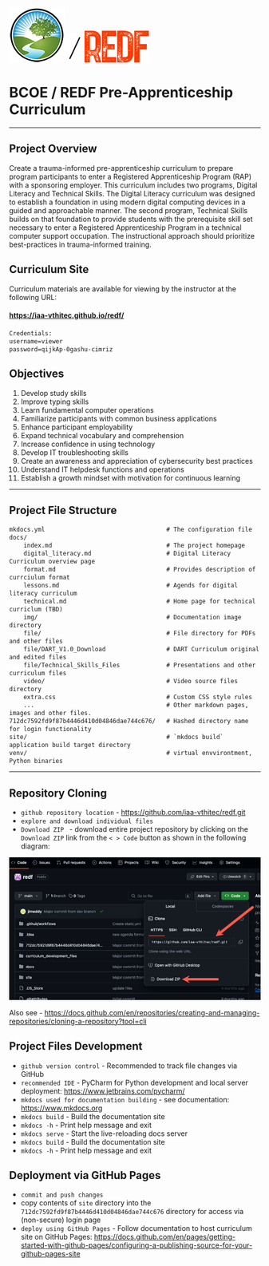 <img src="img/logo_bcoe.png"><img src="img/slash.png"><img src="img/REDF_logo.png">
# BCOE / REDF Pre-Apprenticeship Curriculum
<hr>

## Project Overview
Create a trauma-informed pre-apprenticeship curriculum to prepare program participants to enter a Registered Apprenticeship Program (RAP) with a sponsoring employer. This curriculum includes two programs, Digital Literacy and Technical Skills. The Digital Literacy curriculum was designed to establish a foundation in using modern digital computing devices in a guided and approachable manner. The second program, Technical Skills builds on that foundation to provide students with the prerequisite skill set necessary to enter a Registered Apprenticeship Program in a technical computer support occupation. The instructional approach should prioritize best-practices in trauma-informed training. 

## Curriculum Site

Curriculum materials are available for viewing by the instructor at the following URL:
#### <a href="https://iaa-vthitec.github.io/redf/" target="_blank">https://iaa-vthitec.github.io/redf/</a>

    Credentials: 
    username=viewer
    password=qijkAp-0gashu-cimriz


## Objectives
1. Develop study skills
2. Improve typing skills
3. Learn fundamental computer operations
4. Familiarize participants with common business applications
5. Enhance participant employability
6. Expand technical vocabulary and comprehension
7. Increase confidence in using technology
8. Develop IT troubleshooting skills
9. Create an awareness and appreciation of cybersecurity best practices
10. Understand IT helpdesk functions and operations
11. Establish a growth mindset with motivation for continuous learning

<hr>

## Project File Structure

    mkdocs.yml                                  # The configuration file
    docs/
        index.md                                # The project homepage
        digital_literacy.md                     # Digital Literacy Curriculum overview page
        format.md                               # Provides description of currciulum format
        lessons.md                              # Agends for digital literacy curriculum 
        technical.md                            # Home page for technical curriclum (TBD)
        img/                                    # Documentation image directory
        file/                                   # File directory for PDFs and other files
        file/DART_V1.0_Download                 # DART Curriculum original and edited files
        file/Technical_Skills_Files             # Presentations and other curriculum files 
        video/                                  # Video source files directory
        extra.css                               # Custom CSS style rules
        ...                                     # Other markdown pages, images and other files.
    712dc7592fd9f87b4446d410d04846dae744c676/   # Hashed directory name for login functionality
    site/                                       # `mkdocs build` application build target directory
    venv/                                       # virtual envvirontment, Python binaries

<hr>

## Repository Cloning

* `github repository location` - <a href="https://github.com/iaa-vthitec/redf.git"
                                   target="_blank">https://github.com/iaa-vthitec/redf.git</a>
* `explore and download individual files`
* `Download ZIP ` - download entire project repository by clicking on the `Download ZIP` link from the `< > Code` button as shown in the following diagram: 

![github_download.png](img%2Fgithub_download.png)

Also see - <a href="https://docs.github.com/en/repositories/creating-and-managing-repositories/cloning-a-repository?tool=cli"
                                   target="_blank">https://docs.github.com/en/repositories/creating-and-managing-repositories/cloning-a-repository?tool=cli</a>

## Project Files Development
* `github version control` - Recommended to track file changes via GitHub
* `recommended IDE` - PyCharm for Python development and local server deployment: <a href="https://www.jetbrains.com/pycharm/"
                                   target="_blank">https://www.jetbrains.com/pycharm/</a>
* `mkdocs used for documentation building` - see documentation: <a href="https://www.mkdocs.org"
                                   target="_blank">https://www.mkdocs.org</a>
* `mkdocs build` - Build the documentation site
* `mkdocs -h` - Print help message and exit
* `mkdocs serve` - Start the live-reloading docs server
* `mkdocs build` - Build the documentation site
* `mkdocs -h` - Print help message and exit

## Deployment via GitHub Pages
* `commit and push changes`
* copy contents of `site` directory into the `712dc7592fd9f87b4446d410d04846dae744c676` directory for access via (non-secure) login page
* `deploy using GitHub Pages` - Follow documentation to host curriculum site on GitHub Pages: <a href="https://docs.github.com/en/pages/getting-started-with-github-pages/configuring-a-publishing-source-for-your-github-pages-site"
                                   target="_blank">https://docs.github.com/en/pages/getting-started-with-github-pages/configuring-a-publishing-source-for-your-github-pages-site</a>
